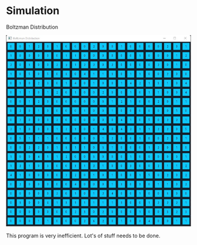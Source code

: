 # Simulation
Boltzman Distribution


![Simulation](Boltzman-Distribution/screenshot.jpg)

This program is very inefficient. Lot's of stuff needs to be done.
